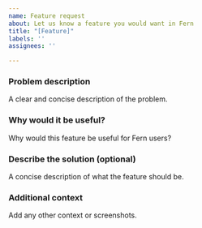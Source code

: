 ```yaml
---
name: Feature request
about: Let us know a feature you would want in Fern
title: "[Feature]"
labels: ''
assignees: ''

---
```


### Problem description

A clear and concise description of the problem.

### Why would it be useful?

Why would this feature be useful for Fern users?

### Describe the solution (optional)

A concise description of what the feature should be.

### Additional context

Add any other context or screenshots.
